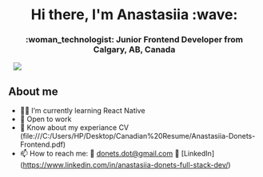 <div id="header" align="center">
<h1>Hi there, I'm Anastasiia :wave:</h1>
<h3>:woman_technologist: Junior Frontend Developer from Calgary, AB, Canada</h3>
</div>

<div id="socials" align="center" style="width: 35px">
<a href='https://www.linkedin.com/in/anastasiia-donets-full-stack-dev/'>
  <img src="https://img.shields.io/badge/LinkedIn-blue?style=for-the-badgelogo=linkedinlogoColor=white"/>
  </a>
  </div>

## About me

- :man_student: I’m currently learning React Native
- :office: Open to work
- :page_facing_up: Know about my experiance CV (file:///C:/Users/HP/Desktop/Canadian%20Resume/Anastasiia-Donets-Frontend.pdf)
- :mailbox: How to reach me: :e-mail: donets.dot@gmail.com :link: [LinkedIn] (https://www.linkedin.com/in/anastasiia-donets-full-stack-dev/)

